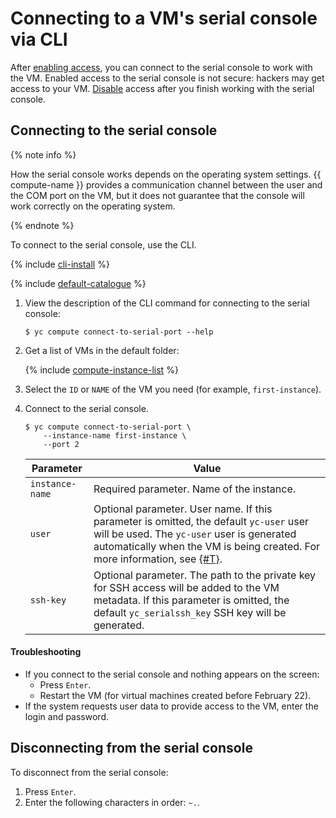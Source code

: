 # Connecting to a VM's serial console via CLI

After [enabling access](index.md), you can connect to the serial console to work with the VM. Enabled access to the serial console is not secure: hackers may get access to your VM. [Disable](disable.md) access after you finish working with the serial console.

## Connecting to the serial console

{% note info %}

How the serial console works depends on the operating system settings. {{ compute-name }} provides a communication channel between the user and the COM port on the VM, but it does not guarantee that the console will work correctly on the operating system.

{% endnote %}

To connect to the serial console, use the CLI.

{% include [cli-install](../../../_includes/cli-install.md) %}

{% include [default-catalogue](../../../_includes/default-catalogue.md) %}

1. View the description of the CLI command for connecting to the serial console:

    ```
    $ yc compute connect-to-serial-port --help
    ```

1. Get a list of VMs in the default folder:

    {% include [compute-instance-list](../../_includes_service/compute-instance-list.md) %}

1. Select the `ID` or `NAME` of the VM you need (for example, `first-instance`).

1. Connect to the serial console.

    ```
    $ yc compute connect-to-serial-port \
        --instance-name first-instance \
        --port 2
    ```

    | Parameter | Value |
    | ----- | ----- |
    | `instance-name` | Required parameter. Name of the instance. |
    | `user` | Optional parameter. User name. If this parameter is omitted, the default `yc-user` user will be used. The `yc-user` user is generated automatically when the VM is being created. For more information, see [{#T}](../vm-create/create-linux-vm.md). |
    | `ssh-key` | Optional parameter. The path to the private key for SSH access will be added to the VM metadata. If this parameter is omitted, the default `yc_serialssh_key`  SSH key will be generated. |

#### Troubleshooting

- If you connect to the serial console and nothing appears on the screen:
    - Press `Enter`.
    - Restart the VM (for virtual machines created before February 22).
- If the system requests user data to provide access to the VM, enter the login and password.

## Disconnecting from the serial console

To disconnect from the serial console:

1. Press `Enter`.
1. Enter the following characters in order: `~.`.
